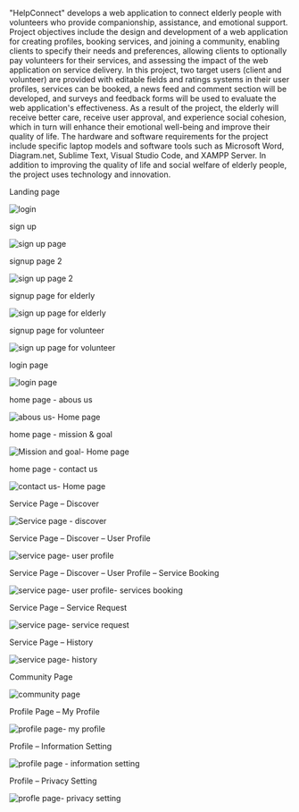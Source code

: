 "HelpConnect" develops a web application to connect elderly people with volunteers who provide companionship, assistance, and emotional support. Project objectives include the design and development of a web application for creating profiles, booking services, and joining a community, enabling clients to specify their needs and preferences, allowing clients to optionally pay volunteers for their services, and assessing the impact of the web application on service delivery. In this project, two target users (client and volunteer) are provided with editable fields and ratings systems in their user profiles, services can be booked, a news feed and comment section will be developed, and surveys and feedback forms will be used to evaluate the web application's effectiveness. As a result of the project, the elderly will receive better care, receive user approval, and experience social cohesion, which in turn will enhance their emotional well-being and improve their quality of life. The hardware and software requirements for the project include specific laptop models and software tools such as Microsoft Word, Diagram.net, Sublime Text, Visual Studio Code, and XAMPP Server. In addition to improving the quality of life and social welfare of elderly people, the project uses technology and innovation.

Landing page



![login](https://github.com/Israt07/HelpConnect-Project/assets/82527970/3e51c5e7-c1c8-441a-8f0f-6938e1ce6a09)


sign up

![sign up page](https://github.com/Israt07/HelpConnect-Project/assets/82527970/d03d2f74-9e9a-4a7e-8e9d-6dadfc621329)


signup page 2

![sign up page 2](https://github.com/Israt07/HelpConnect-Project/assets/82527970/f81549a6-1605-4d73-abc1-884d36c9ef97)


signup page for elderly

![sign up page for elderly](https://github.com/Israt07/HelpConnect-Project/assets/82527970/82a12dde-8026-4f38-947d-7192acfc30d1)


signup page for volunteer

![sign up page for volunteer](https://github.com/Israt07/HelpConnect-Project/assets/82527970/622b1f6c-c835-4b39-b3f2-5ff9989ba142)


login page

![login page](https://github.com/Israt07/HelpConnect-Project/assets/82527970/25fe15e2-f816-47d5-a62a-68129d977aa4)

home page - abous us

![abous us- Home page](https://github.com/Israt07/HelpConnect-Project/assets/82527970/615d8867-279f-4d47-8b2e-80907eb11cc0)

home page - mission & goal

![Mission and goal- Home page](https://github.com/Israt07/HelpConnect-Project/assets/82527970/d99e7e4b-5ccc-4d27-a78f-956d39570b68)

home page - contact us

![contact us- Home page](https://github.com/Israt07/HelpConnect-Project/assets/82527970/a43944d7-08d0-4ed3-a6c5-7b8c1a3ef072)

Service Page – Discover

![Service page - discover](https://github.com/Israt07/HelpConnect-Project/assets/82527970/0cf55f8f-6044-4ca4-9464-05f534d9bb74)

Service Page – Discover – User Profile

![service page- user profile](https://github.com/Israt07/HelpConnect-Project/assets/82527970/02339bd7-e971-4ab3-a373-b760c074c8ca)

Service Page – Discover – User Profile – Service Booking

![service page- user profile- services booking](https://github.com/Israt07/HelpConnect-Project/assets/82527970/a164edcb-f7b6-4dd8-b921-1604d9fd3cf3)

Service Page – Service Request

![service page- service request](https://github.com/Israt07/HelpConnect-Project/assets/82527970/f5a461cb-3361-483c-878c-8bf66ec0cd69)

Service Page – History

![service page- history](https://github.com/Israt07/HelpConnect-Project/assets/82527970/477a6806-d75d-4ea7-9fda-e0a7c8965136)

Community Page

![community page](https://github.com/Israt07/HelpConnect-Project/assets/82527970/3741fe77-5c5c-4a67-926b-969124038e0f)

Profile Page – My Profile

![profile page- my profile](https://github.com/Israt07/HelpConnect-Project/assets/82527970/9385c389-1b46-4caf-8e93-839d948fb8ac)

Profile – Information Setting

![profile page - information setting](https://github.com/Israt07/HelpConnect-Project/assets/82527970/6007c120-d664-4481-bc5a-121397f6d25c)

Profile – Privacy Setting

![profle page- privacy setting](https://github.com/Israt07/HelpConnect-Project/assets/82527970/ff07cb7a-84b5-48db-8b72-282973fea7c6)

